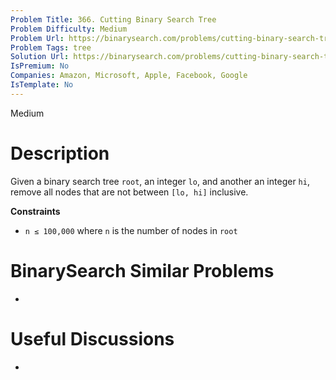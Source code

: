 ```yaml
---
Problem Title: 366. Cutting Binary Search Tree
Problem Difficulty: Medium
Problem Url: https://binarysearch.com/problems/cutting-binary-search-tree/
Problem Tags: tree
Solution Url: https://binarysearch.com/problems/cutting-binary-search-tree/solutions/
IsPremium: No
Companies: Amazon, Microsoft, Apple, Facebook, Google
IsTemplate: No
---
```


<span style="color: ;">Medium</span>

# Description

Given a binary search tree `root`, an integer `lo`, and another an integer `hi`, remove all nodes that are not between `[lo, hi]` inclusive.

**Constraints**
- `n ≤ 100,000` where `n` is the number of nodes in `root`

# BinarySearch Similar Problems

- []()

# Useful Discussions

- []()
